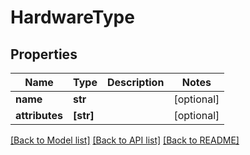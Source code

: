 # HardwareType


## Properties
Name | Type | Description | Notes
------------ | ------------- | ------------- | -------------
**name** | **str** |  | [optional] 
**attributes** | **[str]** |  | [optional] 

[[Back to Model list]](../README.md#documentation-for-models) [[Back to API list]](../README.md#documentation-for-api-endpoints) [[Back to README]](../README.md)


